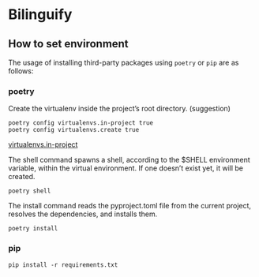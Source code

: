 # Bilinguify

## How to set environment

The usage of installing third-party packages using `poetry` or `pip` are as follows:

### poetry

Create the virtualenv inside the project’s root directory. (suggestion)

```shell
poetry config virtualenvs.in-project true
poetry config virtualenvs.create true
```

[virtualenvs.in-project](https://python-poetry.org/docs/configuration/#virtualenvsin-project)

The shell command spawns a shell, according to the $SHELL environment variable, within the virtual environment. If one doesn’t exist yet, it will be created.

```shell
poetry shell
```

The install command reads the pyproject.toml file from the current project, resolves the dependencies, and installs them.

```shell
poetry install
```

### pip

```shell
pip install -r requirements.txt
```
